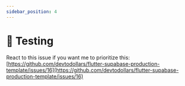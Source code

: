 ```yaml
---
sidebar_position: 4
---
```

# 🚧 Testing

React to this issue if you want me to prioritize this: [https://github.com/devtodollars/flutter-supabase-production-template/issues/16](https://github.com/devtodollars/flutter-supabase-production-template/issues/16)
